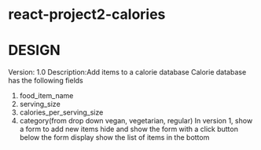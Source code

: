 # react-project2-calories

DESIGN
=======
Version: 1.0
Description:Add items to a calorie database
Calorie database has the following fields
1. food_item_name
2. serving_size
3. calories_per_serving_size
4. category(from drop down vegan, vegetarian, regular)
In version 1,
show a form to add new items
hide and show the form with a click button
below the form display show the list of items in the bottom
